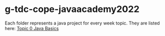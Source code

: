 # g-tdc-cope-javaacademy2022

Each folder represents a java project for every week topic. They are listed here:
[Topic 0 Java Basics](https://sourcemaking.com/design_patterns/builder)
 
